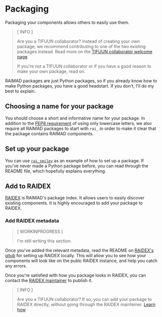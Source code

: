 # Packaging

Packaging your components allows others to easily use them.

> [ INFO ]
>
> Are you a TIFUUN collaborator?
> Instead of creating your own package,
> we recommend contributing to one of the two
> existing packages instead.
> Read more on the [TIFUUN collaborator welcome page](tifuun.md).
>
> If you're not a TIFUUN collaborator or if you have a good reason
> to make your own package, read on.

RAIMAD packages are just Python packages,
so if you already know how to make Python packages,
you have a good headstart.
If you don't,
I'll do my best to explain.

## Choosing a name for your package

You should choose a short and informative name for your package.
In addition to the
[PEP8 requirement](https://peps.python.org/pep-0008/#package-and-module-names)
of using only lowercase letters,
we also require all RAIMAD packages to start with `rai_`
in order to make it clear that the package contains RAIMAD components.

## Set up your package

You can use
[`rai_smiley`](https://github.com/tifuun/rai_smiley)
as an example of how to set up a package.
If you've never made a Python package before,
you can read through the README file,
which hopefully explains everything.

## Add to RAIDEX

[RAIDEX](https://tifuun.github.io/raidex/)
is RAIMAD's package index.
It allows users to easily discover existing components.
It is highly encouraged to add your package to RAIDEX.

### Add RAIDEX metadata

> [ WORKINPROGRESS ]
>
> I'm still writing this section.

Once you've added the relevant metadata,
read the README on
[RAIDEX's gitub](https://github.com/tifuun/raidex)
for setting up RAIDEX locally.
This will allow you to see how your components will look like
on the publc RAIDEX instance,
and help you catch any errors.

Once you're satisfied with how you package looks in RAIDEX,
you can contact the [RAIDEX maintainer](people.md) to publish it.

> [ INFO ]
>
> Are you a TIFUUN collaborator?
> If so, you can add your package to RAIDEX directly,
> without going through the RAIDEX mainteiner.
> [Learn how](raidex-tifuun-public.md)

